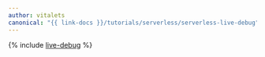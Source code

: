 ```yaml
---
author: vitalets
canonical: "{{ link-docs }}/tutorials/serverless/serverless-live-debug"
---
```


{% include [live-debug](../../_tutorials/serverless/serverless-live-debug.md) %}